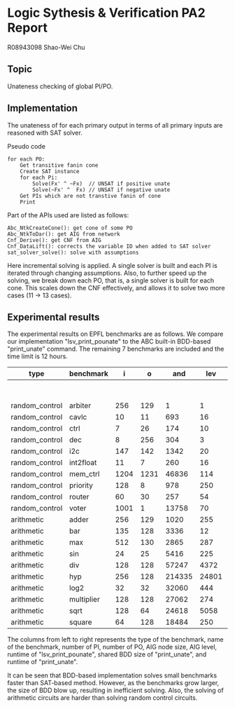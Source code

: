 # Logic Sythesis & Verification PA2 Report
R08943098 Shao-Wei Chu

## Topic
Unateness checking of global PI/PO.

## Implementation
The unateness of for each primary output in terms of all primary inputs are reasoned with SAT solver.

Pseudo code

```
for each PO:
    Get transitive fanin cone
    Create SAT instance
    for each Pi:
        Solve(Fx' ^ ~Fx)  // UNSAT if positive unate 
        Solve(~Fx' ^  Fx) // UNSAT if negative unate
    Get PIs which are not transtive fanin of cone
    Print
```
Part of the APIs used are listed as follows:

```
Abc_NtkCreateCone(): get cone of some PO
Abc_NtkToDar(): get AIG from network
Cnf_Derive(): get CNF from AIG
Cnf_DataLift(): corrects the variable ID when added to SAT solver
sat_solver_solve(): solve with assumptions
```
Here incremental solving is applied. A single solver is built and each PI is iterated through changing assumptions. Also, to further speed up the solving, we break down each PO, that is, a single solver is built for each cone. This scales down the CNF effectively, and allows it to solve two more cases (11 -> 13 cases).

## Experimental results
The experimental results on EPFL benchmarks are as follows. We compare our implementation "lsv_print_pounate" to the ABC built-in BDD-based "print_unate" command. The remaining 7 benchmarks are included and the time limit is 12 hours. 

| type           | benchmark  | i    | o    | and    | lev   | Ours       | print_unate |            |
|----------------|------------|------|------|--------|-------|------------|-------------|:----------:|
|                |            |      |      |        |       | Runtime(s) | Shared BDD  | Runtime(s) |
| random_control | arbiter    | 256  | 129  | 1      | 1     | 6.275      | 21306       |    6.49    |
| random_control | cavlc      | 10   | 11   | 693    | 16    | 0.44       | 393         |    0.01    |
| random_control | ctrl       | 7    | 26   | 174    | 10    | 0.51       | 91          |    0.01    |
| random_control | dec        | 8    | 256  | 304    | 3     | 0.162      | 520         |    0.01    |
| random_control | i2c        | 147  | 142  | 1342   | 20    | 0.137      | 1310        |    0.02    |
| random_control | int2float  | 11   | 7    | 260    | 16    | 0.037      | 158         |    0.01    |
| random_control | mem_ctrl   | 1204 | 1231 | 46836  | 114   | 69.917     | 45521       |    22.08   |
| random_control | priority   | 128  | 8    | 978    | 250   | 0.129      | 901         |    0.04    |
| random_control | router     | 60   | 30   | 257    | 54    | 0.06       | 245         |    0.01    |
| random_control | voter      | 1001 | 1    | 13758  | 70    | TO         | -           |     TO     |
| arithmetic     | adder      | 256  | 129  | 1020   | 255   | 3.533      | 897         |    0.21    |
| arithmetic     | bar        | 135  | 128  | 3336   | 12    | 2.769      | 1035        |    27.93   |
| arithmetic     | max        | 512  | 130  | 2865   | 287   | 69.141     | -           |     TO     |
| arithmetic     | sin        | 24   | 25   | 5416   | 225   | 13.075     | 1298793     |   3153.93  |
| arithmetic     | div        | 128  | 128  | 57247  | 4372  | TO         | -           |     TO     |
| arithmetic     | hyp        | 256  | 128  | 214335 | 24801 | TO         | -           |     TO     |
| arithmetic     | log2       | 32   | 32   | 32060  | 444   | 6939.506   | -           |     TO     |
| arithmetic     | multiplier | 128  | 128  | 27062  | 274   | TO         | -           |     TO     |
| arithmetic     | sqrt       | 128  | 64   | 24618  | 5058  | TO         | -           |     TO     |
| arithmetic     | square     | 64   | 128  | 18484  | 250   | 421.428    | -           |     TO     |

The columns from left to right represents the type of the benchmark, name of the benchmark, number of PI, number of PO, AIG node size, AIG level, runtime of "lsv_print_pounate", shared BDD size of "print_unate", and runtime of "print_unate".

It can be seen that BDD-based implementation solves small benchmarks faster than SAT-based method. However, as the benchmarks grow larger, the size of BDD blow up, resulting in inefficient solving. Also, the solving of arithmetic circuits are harder than solving random control circuits.